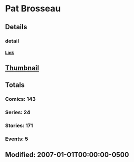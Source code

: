 # Pat  Brosseau 
## Details
### detail
#### [Link](http://marvel.com/comics/creators/3626/pat_brosseau?utm_campaign=apiRef&utm_source=225578a89fc76f3d20fbffda5d17a88d)
## [Thumbnail](http://i.annihil.us/u/prod/marvel/i/mg/9/50/4bb69273ca43f.jpg)
## Totals
### Comics: 143
### Series: 24
### Stories: 171
### Events: 5
## Modified: 2007-01-01T00:00:00-0500